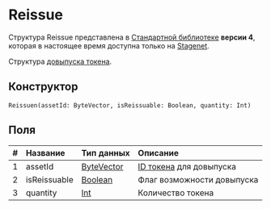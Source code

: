 # Reissue

<note type="warning" title="">Структура Reissue представлена в [Стандартной библиотеке](/ru/ride/script/standard-library) **версии 4**, которая в настоящее время доступна только на [Stagenet](/ru/blockchain/blockchain-network/stage-network).</note>

Структура [довыпуска токена](/ru/blockchain/transaction-type/reissue-transaction).

## Конструктор

```ride
Reissuen(assetId: ByteVector, isReissuable: Boolean, quantity: Int)
```

## Поля

| # | Название | Тип данных | Описание |
| :--- | :--- | :--- | :--- |
| 1 | assetId | [ByteVector](/ru/ride/data-types/byte-vector) | [ID токена](/ru/blockchain/token/token-id) для довыпуска |
| 2 | isReissuable | [Boolean](/ru/ride/data-types/boolean) | Флаг возможности довыпуска |
| 3 | quantity | [Int](/ru/ride/data-types/int) | Количество токена |
